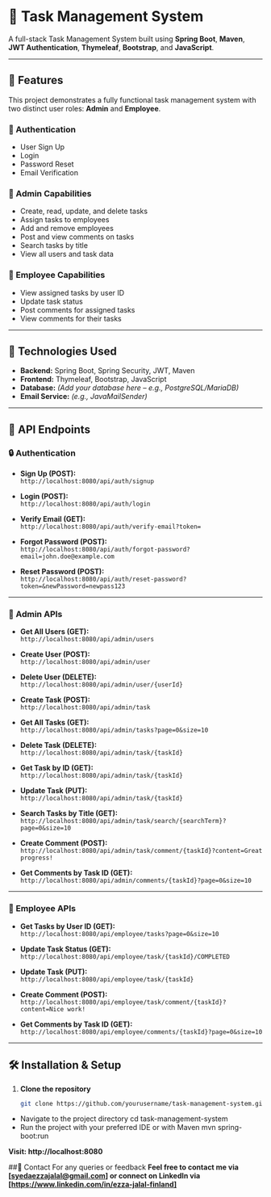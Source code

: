 # 📝 Task Management System

A full-stack Task Management System built using **Spring Boot**, **Maven**, **JWT Authentication**, **Thymeleaf**, **Bootstrap**, and **JavaScript**.

---

## 📌 Features

This project demonstrates a fully functional task management system with two distinct user roles: **Admin** and **Employee**.

### 🔐 Authentication

- User Sign Up  
- Login  
- Password Reset  
- Email Verification  

### 👑 Admin Capabilities

- Create, read, update, and delete tasks  
- Assign tasks to employees  
- Add and remove employees  
- Post and view comments on tasks  
- Search tasks by title  
- View all users and task data  

### 👤 Employee Capabilities

- View assigned tasks by user ID  
- Update task status  
- Post comments for assigned tasks  
- View comments for their tasks  

---

## 🚀 Technologies Used

- **Backend:** Spring Boot, Spring Security, JWT, Maven  
- **Frontend:** Thymeleaf, Bootstrap, JavaScript  
- **Database:** *(Add your database here – e.g., PostgreSQL/MariaDB)*  
- **Email Service:** *(e.g., JavaMailSender)*  

---

## 🔗 API Endpoints

### 🔒 Authentication

- **Sign Up (POST):**  
  `http://localhost:8080/api/auth/signup`

- **Login (POST):**  
  `http://localhost:8080/api/auth/login`

- **Verify Email (GET):**  
  `http://localhost:8080/api/auth/verify-email?token=`

- **Forgot Password (POST):**  
  `http://localhost:8080/api/auth/forgot-password?email=john.doe@example.com`

- **Reset Password (POST):**  
  `http://localhost:8080/api/auth/reset-password?token=&newPassword=newpass123`

---

### 👑 Admin APIs

- **Get All Users (GET):**  
  `http://localhost:8080/api/admin/users`

- **Create User (POST):**  
  `http://localhost:8080/api/admin/user`

- **Delete User (DELETE):**  
  `http://localhost:8080/api/admin/user/{userId}`

- **Create Task (POST):**  
  `http://localhost:8080/api/admin/task`

- **Get All Tasks (GET):**  
  `http://localhost:8080/api/admin/tasks?page=0&size=10`

- **Delete Task (DELETE):**  
  `http://localhost:8080/api/admin/task/{taskId}`

- **Get Task by ID (GET):**  
  `http://localhost:8080/api/admin/task/{taskId}`

- **Update Task (PUT):**  
  `http://localhost:8080/api/admin/task/{taskId}`

- **Search Tasks by Title (GET):**  
  `http://localhost:8080/api/admin/task/search/{searchTerm}?page=0&size=10`

- **Create Comment (POST):**  
  `http://localhost:8080/api/admin/task/comment/{taskId}?content=Great progress!`

- **Get Comments by Task ID (GET):**  
  `http://localhost:8080/api/admin/comments/{taskId}?page=0&size=10`

---

### 👤 Employee APIs

- **Get Tasks by User ID (GET):**  
  `http://localhost:8080/api/employee/tasks?page=0&size=10`

- **Update Task Status (GET):**  
  `http://localhost:8080/api/employee/task/{taskId}/COMPLETED`

- **Update Task (PUT):**  
  `http://localhost:8080/api/employee/task/{taskId}`

- **Create Comment (POST):**  
  `http://localhost:8080/api/employee/task/comment/{taskId}?content=Nice work!`

- **Get Comments by Task ID (GET):**  
  `http://localhost:8080/api/employee/comments/{taskId}?page=0&size=10`

---

## 🛠️ Installation & Setup

1. **Clone the repository**  
   ```bash
   git clone https://github.com/yourusername/task-management-system.git

- Navigate to the project directory cd task-management-system
- Run the project with your preferred IDE or with Maven mvn spring-boot:run

**Visit: http://localhost:8080**

##📧 Contact For any queries or feedback
**Feel free to contact me via [syedaezzajalal@gmail.com] or connect on LinkedIn via [https://www.linkedin.com/in/ezza-jalal-finland]**
